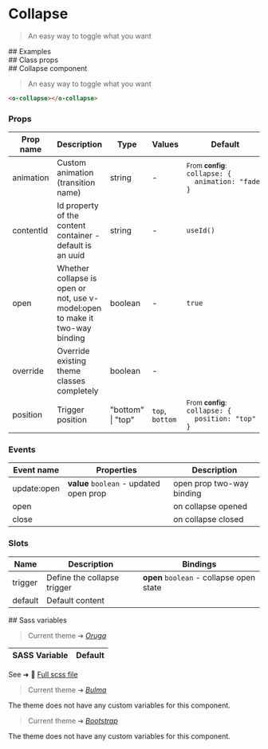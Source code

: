 # Collapse

<div class="vp-doc">

> An easy way to toggle what you want

</div>

<div class="vp-example">
## Examples

<example-collapse />

</div>

<div class="vp-example">
## Class props

<inspector-collapse-viewer />

</div>

<div class="vp-doc">
## Collapse component

> An easy way to toggle what you want

```html
<o-collapse></o-collapse>
```

### Props

| Prop name | Description                                                                  | Type              | Values          | Default                                                                                                                                              |
| --------- | ---------------------------------------------------------------------------- | ----------------- | --------------- | ---------------------------------------------------------------------------------------------------------------------------------------------------- |
| animation | Custom animation (transition name)                                           | string            | -               | <div><small>From <b>config</b>:</small></div><code style='white-space: nowrap; padding: 0;'>collapse: {<br>&nbsp;&nbsp;animation: "fade"<br>}</code> |
| contentId | Id property of the content container - default is an uuid                    | string            | -               | <code style='white-space: nowrap; padding: 0;'>useId()</code>                                                                                        |
| open      | Whether collapse is open or not, use v-model:open to make it two-way binding | boolean           | -               | <code style='white-space: nowrap; padding: 0;'>true</code>                                                                                           |
| override  | Override existing theme classes completely                                   | boolean           | -               |                                                                                                                                                      |
| position  | Trigger position                                                             | "bottom" \| "top" | `top`, `bottom` | <div><small>From <b>config</b>:</small></div><code style='white-space: nowrap; padding: 0;'>collapse: {<br>&nbsp;&nbsp;position: "top"<br>}</code>   |

### Events

| Event name  | Properties                              | Description               |
| ----------- | --------------------------------------- | ------------------------- |
| update:open | **value** `boolean` - updated open prop | open prop two-way binding |
| open        |                                         | on collapse opened        |
| close       |                                         | on collapse closed        |

### Slots

| Name    | Description                 | Bindings                                 |
| ------- | --------------------------- | ---------------------------------------- |
| trigger | Define the collapse trigger | **open** `boolean` - collapse open state |
| default | Default content             |                                          |

</div>

<div class="vp-doc">
## Sass variables

<div class="theme-oruga">

> Current theme ➜ _[Oruga](https://github.com/oruga-ui/theme-oruga)_

| SASS Variable | Default |
| ------------- | ------- |

See ➜ 📄 [Full scss file](https://github.com/oruga-ui/theme-oruga/tree/main/src/assets/scss/components/_collapse.scss)

</div>
<div class="theme-bulma">

> Current theme ➜ _[Bulma](https://github.com/oruga-ui/theme-bulma)_

<p>The theme does not have any custom variables for this component.</p>
</div>
<div class="theme-bootstrap">

> Current theme ➜ _[Bootstrap](https://github.com/oruga-ui/theme-bootstrap)_

<p>The theme does not have any custom variables for this component.</p>
</div>

</div>
